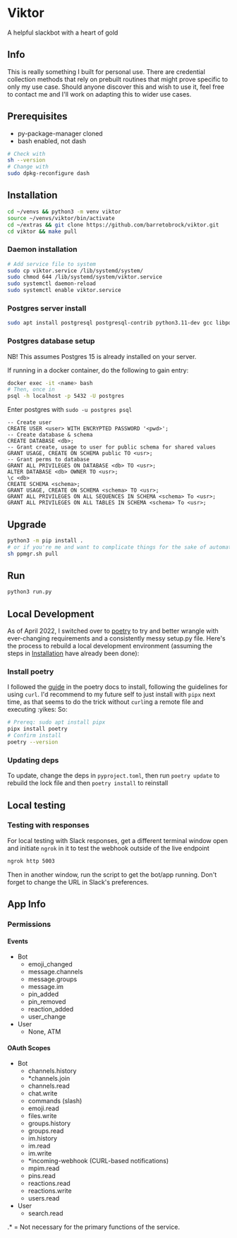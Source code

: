 # Viktor
A helpful slackbot with a heart of gold

## Info
This is really something I built for personal use. There are credential collection methods that rely on prebuilt routines that might prove specific to only my use case. Should anyone discover this and wish to use it, feel free to contact me and I'll work on adapting this to wider use cases.

## Prerequisites
 - py-package-manager cloned
 - bash enabled, not dash
 ```bash
# Check with
sh --version
# Change with
sudo dpkg-reconfigure dash
```

## Installation
```bash
cd ~/venvs && python3 -m venv viktor
source ~/venvs/viktor/bin/activate
cd ~/extras && git clone https://github.com/barretobrock/viktor.git
cd viktor && make pull
```
### Daemon installation
```bash
# Add service file to system
sudo cp viktor.service /lib/systemd/system/
sudo chmod 644 /lib/systemd/system/viktor.service
sudo systemctl daemon-reload
sudo systemctl enable viktor.service
```

### Postgres server install
```bash
sudo apt install postgresql postgresql-contrib python3.11-dev gcc libpq-dev
```

### Postgres database setup
NB! This assumes Postgres 15 is already installed on your server.

If running in a docker container, do the following to gain entry:
```bash
docker exec -it <name> bash
# Then, once in
psql -h localhost -p 5432 -U postgres
```

Enter postgres with `sudo -u postgres psql`
```postgresql
-- Create user
CREATE USER <user> WITH ENCRYPTED PASSWORD '<pwd>';
-- Create database & schema
CREATE DATABASE <db>;
-- Grant create, usage to user for public schema for shared values
GRANT USAGE, CREATE ON SCHEMA public TO <usr>;
-- Grant perms to database
GRANT ALL PRIVILEGES ON DATABASE <db> TO <usr>;
ALTER DATABASE <db> OWNER TO <usr>;
\c <db>
CREATE SCHEMA <schema>;
GRANT USAGE, CREATE ON SCHEMA <schema> TO <usr>;
GRANT ALL PRIVILEGES ON ALL SEQUENCES IN SCHEMA <schema> To <usr>;
GRANT ALL PRIVILEGES ON ALL TABLES IN SCHEMA <schema> To <usr>;

```

## Upgrade
```bash
python3 -m pip install .
# or if you're me and want to complicate things for the sake of automation
sh ppmgr.sh pull
```

## Run
```bash
python3 run.py
```

## Local Development
As of April 2022, I switched over to [poetry]() to try and better wrangle with ever-changing requirements and a consistently messy setup.py file. Here's the process to rebuild a local development environment (assuming the steps in [Installation](#installation) have already been done):
### Install poetry
I followed the [guide](https://python-poetry.org/docs/#installation) in the poetry docs to install, following the guidelines for using `curl`. I'd recommend to my future self to just install with `pipx` next time, as that seems to do the trick without `curl`ing a remote file and executing :yikes: So:
```bash
# Prereq: sudo apt install pipx
pipx install poetry
# Confirm install
poetry --version
```
### Updating deps
To update, change the deps in `pyproject.toml`, then run `poetry update` to rebuild the lock file and then `poetry install` to reinstall

## Local testing

### Testing with responses
For local testing with Slack responses, get a different terminal window open and initiate `ngrok` in it to test the webhook outside of the live endpoint
```bash
ngrok http 5003
```
Then in another window, run the script to get the bot/app running. Don't forget to change the URL in Slack's preferences.

## App Info

### Permissions
#### Events
 - Bot
   - emoji_changed
   - message.channels
   - message.groups
   - message.im
   - pin_added
   - pin_removed
   - reaction_added
   - user_change
 - User
   - None, ATM
#### OAuth Scopes
 - Bot
   - channels.history
   - *channels.join
   - channels.read
   - chat.write
   - commands (slash)
   - emoji.read
   - files.write
   - groups.history
   - groups.read
   - im.history
   - im.read
   - im.write
   - *incoming-webhook (CURL-based notifications)
   - mpim.read
   - pins.read
   - reactions.read
   - reactions.write
   - users.read
 - User
   - search.read

 .* = Not necessary for the primary functions of the service.
